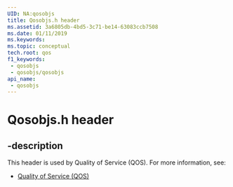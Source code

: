 ```yaml
---
UID: NA:qosobjs
title: Qosobjs.h header
ms.assetid: 3a6805db-4bd5-3c71-be14-63083ccb7508
ms.date: 01/11/2019
ms.keywords: 
ms.topic: conceptual
tech.root: qos
f1_keywords:
 - qosobjs
 - qosobjs/qosobjs
api_name:
 - qosobjs
---
```


# Qosobjs.h header


## -description

This header is used by Quality of Service (QOS). For more information, see:

- [Quality of Service (QOS)](../_qos/index.md)

